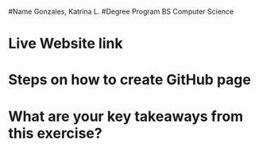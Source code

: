 #Name
Gonzales, Katrina L.
#Degree Program
BS Computer Science
# Live Website link
# Steps on how to create GitHub page
# What are your key takeaways from this exercise?
